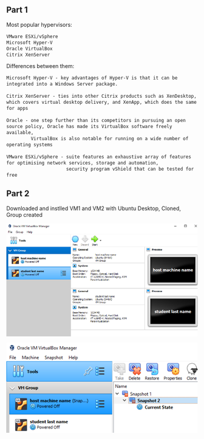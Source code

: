 ## Part 1

Most popular hypervisors:
```
VMware ESXi/vSphere
Microsoft Hyper-V
Oracle VirtualBox
Citrix XenServer
```

Differences between them:

```
Microsoft Hyper-V - key advantages of Hyper-V is that it can be integrated into a Windows Server package.

Citrix XenServer - ties into other Citrix products such as XenDesktop, which covers virtual desktop delivery, and XenApp, which does the same for apps

Oracle - one step further than its competitors in pursuing an open source policy, Oracle has made its VirtualBox software freely available,
         VirtualBox is also notable for running on a wide number of operating systems

VMware ESXi/vSphere - suite features an exhaustive array of features for optimising network services, storage and automation,
                      security program vShield that can be tested for free
```

## Part 2


Downloaded and instlled VM1 and VM2 with Ubuntu Desktop, Cloned, Group created

![script](./images/23.png "script")

![script](./images/24.png "script")





